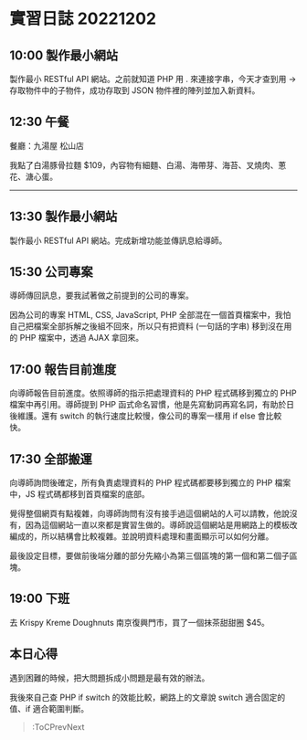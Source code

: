 # 實習日誌 20221202

## 10:00 製作最小網站

製作最小 RESTful API 網站。之前就知道 PHP 用 . 來連接字串，今天才查到用 -> 存取物件中的子物件，成功存取到 JSON 物件裡的陣列並加入新資料。

## 12:30 午餐

餐廳：九湯屋 松山店

我點了白湯豚骨拉麵 $109，內容物有細麵、白湯、海帶芽、海苔、叉燒肉、蔥花、溏心蛋。

---

## 13:30 製作最小網站

製作最小 RESTful API 網站。完成新增功能並傳訊息給導師。

## 15:30 公司專案

導師傳回訊息，要我試著做之前提到的公司的專案。

因為公司的專案 HTML, CSS, JavaScript, PHP 全部混在一個首頁檔案中，我怕自己把檔案全部拆解之後組不回來，所以只有把資料 (一句話的字串) 移到沒在用的 PHP 檔案中，透過 AJAX 拿回來。

## 17:00 報告目前進度

向導師報告目前進度。依照導師的指示把處理資料的 PHP 程式碼移到獨立的 PHP 檔案中再引用。導師提到 PHP 函式命名習慣，他是先寫動詞再寫名詞，有助於日後維護。還有 switch 的執行速度比較慢，像公司的專案一樣用 if else 會比較快。

## 17:30 全部搬運

向導師詢問後確定，所有負責處理資料的 PHP 程式碼都要移到獨立的 PHP 檔案中，JS 程式碼都移到首頁檔案的底部。

覺得整個網頁有點複雜，向導師詢問有沒有接手過這個網站的人可以請教，他說沒有，因為這個網站一直以來都是實習生做的。導師說這個網站是用網路上的模板改編成的，所以結構會比較複雜。並說明資料處理和畫面顯示可以如何分離。

最後設定目標，要做前後端分離的部分先縮小為第三個區塊的第一個和第二個子區塊。

## 19:00 下班

去 Krispy Kreme Doughnuts 南京復興門市，買了一個抹茶甜甜圈 $45。

## 本日心得

遇到困難的時候，把大問題拆成小問題是最有效的辦法。

我後來自己查 PHP if switch 的效能比較，網路上的文章說 switch 適合固定的值、if 適合範圍判斷。

> :ToCPrevNext